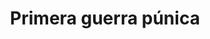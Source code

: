 ﻿---
title: "Primera guerra púnica"
permalink: periodes_0.html
layout: periode
dataInici: -264
dataFi: -241
sidebar: periodes
pares:
  - 8:
    title: "República romana"
    dataInici: "(-509)"
    dataFi: "(-27)"

fills:
  - 94:
    title: "Batalla de Milas"
    dataInici: "(-260)"

  - 95:
    title: "Batalla del cabo Ecnomo"
    dataInici: "(-256)"

  - 1:
    title: "Batalla de los Llanos del Bagradas"
    dataInici: "(-255)"

  - 96:
    title: "Batalla de Drepanum"
    dataInici: "(-249)"

  - 97:
    title: "Batalla de las Islas Egadas"
    dataInici: "(-241)"

jocsPrincipals:
  - title: "Punic Island"
    bggId: 88246

  - title: "Sword of Rome"
    bggId: 7480

  - title: "Carthage: The First Punic War"
    bggId: 13855

  - title: "Hands in the Sea"
    bggId: 136955

jocsEscenaris:
jocsEpoca:
  - title: "The Punic Wars"
    bggId: 4125
    escenari: "1st Punic War"

  - title: "Hannibal & Hamilcar"
    bggId: 63375
    escenari: "Hamilcar"

jocsEpocaEscenaris:
  - title: "Pax Romana"
    bggId: 17393
    escenari: "The Punic Wars"

  - title: "Anachronism"
    bggId: 14038
    escenari: "Hamilcar Barca"
    dataInici: -275
    dataFi: -228

  - title: "Antike Duellum"
    bggId: 104955
    escenari: "Punic Wars"
    dataInici: 
    dataFi: 

---
